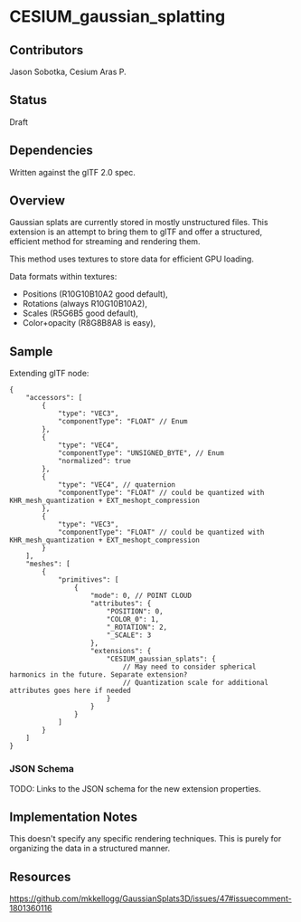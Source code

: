 <!--
Copyright 2015-2021 The Khronos Group Inc.
SPDX-License-Identifier: CC-BY-4.0
-->

# CESIUM_gaussian_splatting

## Contributors

Jason Sobotka, Cesium
Aras P.

## Status

Draft

## Dependencies

Written against the glTF 2.0 spec.

## Overview

Gaussian splats are currently stored in mostly unstructured files. This extension is an attempt to bring them to glTF and offer a structured, efficient method for streaming and rendering them.

This method uses textures to store data for efficient GPU loading.

Data formats within textures:
 * Positions (R10G10B10A2 good default),
 * Rotations (always R10G10B10A2),
 * Scales (R5G6B5 good default),
 * Color+opacity (R8G8B8A8 is easy),

## Sample

Extending glTF node:

```
{
    "accessors": [
        {
            "type": "VEC3",
            "componentType": "FLOAT" // Enum
        },
        {
            "type": "VEC4",
            "componentType": "UNSIGNED_BYTE", // Enum
            "normalized": true
        },
        {
            "type": "VEC4", // quaternion
            "componentType": "FLOAT" // could be quantized with KHR_mesh_quantization + EXT_meshopt_compression
        },
        {
            "type": "VEC3",
            "componentType": "FLOAT" // could be quantized with KHR_mesh_quantization + EXT_meshopt_compression
        }
    ],
    "meshes": [
        {
            "primitives": [
                {
                    "mode": 0, // POINT CLOUD
                    "attributes": {
                        "POSITION": 0,
                        "COLOR_0": 1,
                        "_ROTATION": 2,
                        "_SCALE": 3
                    },
                    "extensions": {
                        "CESIUM_gaussian_splats": {
                            // May need to consider spherical harmonics in the future. Separate extension?
                            // Quantization scale for additional attributes goes here if needed
                        }
                    }
                }
            ]
        }
    ]
}
```

### JSON Schema

TODO: Links to the JSON schema for the new extension properties.

## Implementation Notes

This doesn't specify any specific rendering techniques. This is purely for organizing the data in a structured manner.

## Resources

https://github.com/mkkellogg/GaussianSplats3D/issues/47#issuecomment-1801360116